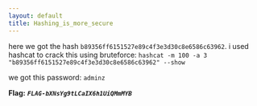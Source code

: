 ```yaml
---
layout: default
title: Hashing_is_more_secure
---
```


here we got the hash `b89356ff6151527e89c4f3e3d30c8e6586c63962`.
i used hashcat to crack this using bruteforce:
`hashcat -m 100 -a 3 "b89356ff6151527e89c4f3e3d30c8e6586c63962" --show`

we got this password: `adminz`

**Flag:** ***`FLAG-bXNsYg9tLCaIX6h1UiQMmMYB`***
